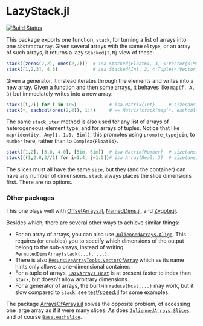 # LazyStack.jl

[![Build Status](https://travis-ci.org/mcabbott/LazyStack.jl.svg?branch=master)](https://travis-ci.org/mcabbott/LazyStack.jl)

This package exports one function, `stack`, for turning a list of arrays 
into one `AbstractArray`. Given several arrays with the same `eltype`, 
or an array of such arrays, it returns a lazy `Stacked{T,N}` view of these:

```julia
stack([zeros(2,2), ones(2,2)])  # isa Stacked{Float64, 3, <:Vector{<:Matrix}}
stack([1,2,3], 4:6)             # isa Stacked{Int, 2, <:Tuple{<:Vector, <:UnitRange}}
```

Given a generator, it instead iterates through the elements and writes into a new array.
Given a function and then some arrays, it behaves like `map(f, A, B)` but immediately writes
into a new array:

```julia
stack([i,2i] for i in 1:5)            # isa Matrix{Int}     # size(ans) == (2, 5)
stack(*, eachcol(ones(2,4)), 1:4)     # == Matrix(stack(map(*, eachcol(...), 1:4)))
```

The same `stack_iter` method is also used for any list of arrays of heterogeneous element type,
and for arrays of tuples. Notice that like `map(identity, Any[1, 1.0, 5im])`, this promotes using 
`promote_typejoin`, to `Number` here, rather than to `Complex{Float64}`.

```julia
stack([1,2], [3.0, 4.0], [5im, 6im])  # isa Matrix{Number}  # size(ans) == (2, 3)
stack([(1,2.0,3//1) for i=1:4, j=1:5])# isa Array{Real, 3}  # size(ans) == (3, 4, 5)
```

The slices must all have the same `size`, but they (and the container) 
can have any number of dimensions. `stack` always places the slice dimensions first.
There are no options.

### Other packages

This one plays well with [OffsetArrays.jl](https://github.com/JuliaArrays/OffsetArrays.jl),
[NamedDims.jl](https://github.com/invenia/NamedDims.jl), and 
[Zygote.jl](https://github.com/FluxML/Zygote.jl).

Besides which, there are several other ways to achieve similar things:

* For an array of arrays, you can also use [`JuliennedArrays.Align`](https://bramtayl.github.io/JuliennedArrays.jl/latest/#JuliennedArrays.Align). This requires (or enables) you to specify which dimensions of the output belong to the sub-arrays, instead of writing `PermutedDimsArray(stack(...), ...)`.
* There is also [`RecursiveArrayTools.VectorOfArray`](https://github.com/JuliaDiffEq/RecursiveArrayTools.jl#vectorofarray) which as its name hints only allows a one-dimensional container.
* For a tuple of arrays, [`LazyArrays.Hcat`](https://github.com/JuliaArrays/LazyArrays.jl#concatenation) is at present faster to index than `stack`, but doesn't allow arbitrary dimensions.
* For a generator of arrays, the built-in `reduce(hcat,...)` may work, but it slow compared to `stack`: see [test/speed.jl](test/speed.jl) for some examples.

The package [ArraysOfArrays.jl](https://oschulz.github.io/ArraysOfArrays.jl/stable/#section_ArrayOfSimilarArrays-1) solves the opposite problem, of accessing one large array as if it were many slices. As does [`JuliennedArrays.Slices`](https://bramtayl.github.io/JuliennedArrays.jl/latest/#JuliennedArrays.Slices-Union{Tuple{NumberOfDimensions},%20Tuple{Item},%20Tuple{AbstractArray{Item,NumberOfDimensions},Vararg{Int64,N}%20where%20N}}%20where%20NumberOfDimensions%20where%20Item), and of course [`Base.eachslice`](https://docs.julialang.org/en/v1/base/arrays/#Base.eachslice).
